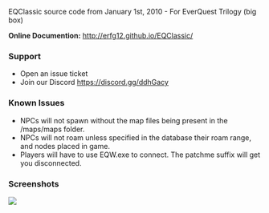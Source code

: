 EQClassic source code from January 1st, 2010 - For EverQuest Trilogy (big box)

**Online Documention:** http://erfg12.github.io/EQClassic/

### Support

- Open an issue ticket
- Join our Discord https://discord.gg/ddhGacy

### Known Issues

- NPCs will not spawn without the map files being present in the /maps/maps folder.
- NPCs will not roam unless specified in the database their roam range, and nodes placed in game.
- Players will have to use EQW.exe to connect. The patchme suffix will get you disconnected.

### Screenshots

![](https://newagesoldier.com/EQClassic/image0.jpg)
